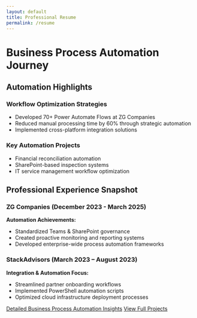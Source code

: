 ```yaml
---
layout: default
title: Professional Resume
permalink: /resume
---
```


# Business Process Automation Journey

## Automation Highlights

### Workflow Optimization Strategies
- Developed 70+ Power Automate Flows at ZG Companies
- Reduced manual processing time by 60% through strategic automation
- Implemented cross-platform integration solutions

### Key Automation Projects
- Financial reconciliation automation
- SharePoint-based inspection systems
- IT service management workflow optimization

## Professional Experience Snapshot

### ZG Companies (December 2023 - March 2025)
**Automation Achievements:**
- Standardized Teams & SharePoint governance
- Created proactive monitoring and reporting systems
- Developed enterprise-wide process automation frameworks

### StackAdvisors (March 2023 – August 2023)
**Integration & Automation Focus:**
- Streamlined partner onboarding workflows
- Implemented PowerShell automation scripts
- Optimized cloud infrastructure deployment processes

[Detailed Business Process Automation Insights](/bpa)
[View Full Projects](/projects)

